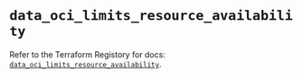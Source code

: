 # `data_oci_limits_resource_availability`

Refer to the Terraform Registory for docs: [`data_oci_limits_resource_availability`](https://registry.terraform.io/providers/oracle/oci/6.18.0/docs/data-sources/limits_resource_availability).
